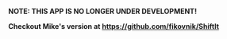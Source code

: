 **NOTE: THIS APP IS NO LONGER UNDER DEVELOPMENT!**

**Checkout Mike's version at https://github.com/fikovnik/ShiftIt**